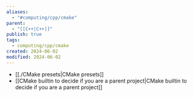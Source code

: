 ```yaml
---
aliases:
  - "#computing/cpp/cmake"
parent:
  - "[[C++|C++]]"
publish: true
tags:
  - computing/cpp/cmake
created: 2024-06-02
modified: 2024-06-02
---
```

- [[./CMake presets|CMake presets]]
- [[CMake builtin to decide if you are a parent project|CMake builtin to decide if you are a parent project]]